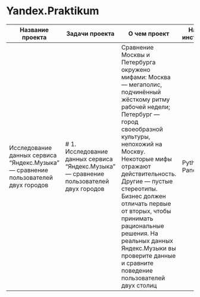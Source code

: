 # Yandex.Praktikum
| Название проекта | Задачи проекта | О чем проект | Навыки и инструменты  |
|------------------|-------------------|------------------|------------------------------------------------|
|Исследование данных сервиса “Яндекс.Музыка” — сравнение пользователей двух городов|# 1. Исследование данных сервиса “Яндекс.Музыка” — сравнение пользователей двух городов|Сравнение Москвы и Петербурга окружено мифами: Москва — мегаполис, подчинённый жёсткому ритму рабочей недели; Петербург — город своеобразной культуры, непохожий на Москву. Некоторые мифы отражают действительность. Другие — пустые стереотипы. Бизнес должен отличать первые от вторых, чтобы принимать рациональные решения. На реальных данных Яндекс.Музыки вы проверите данные и сравните поведение пользователей двух столиц |Python Pandas|
